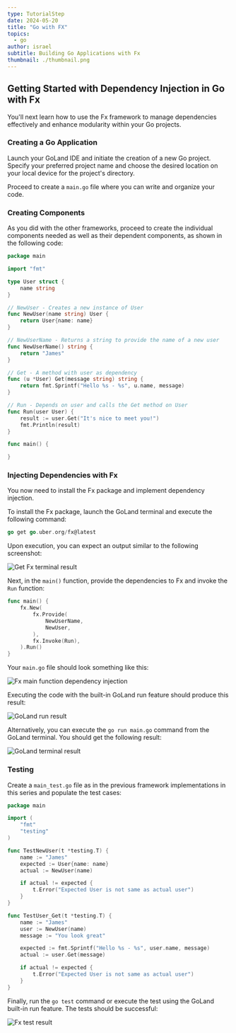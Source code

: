 ```yaml
---
type: TutorialStep
date: 2024-05-20
title: "Go with FX"
topics:
  - go
author: israel
subtitle: Building Go Applications with Fx
thumbnail: ./thumbnail.png
---
```


## Getting Started with Dependency Injection in Go with Fx

You'll next learn how to use the Fx framework to manage dependencies effectively and enhance modularity within your Go projects.

### Creating a Go Application

Launch your GoLand IDE and initiate the creation of a new Go project. Specify your preferred project name and choose the desired location on your local device for the project's directory.

Proceed to create a `main.go` file where you can write and organize your code.

### Creating Components

As you did with the other frameworks, proceed to create the individual components needed as well as their dependent components, as shown in the following code:

```go
package main

import "fmt"

type User struct {
    name string
}

// NewUser - Creates a new instance of User
func NewUser(name string) User {
    return User{name: name}
}

// NewUserName - Returns a string to provide the name of a new user
func NewUserName() string {
    return "James"
}

// Get - A method with user as dependency
func (u *User) Get(message string) string {
    return fmt.Sprintf("Hello %s - %s", u.name, message)
}

// Run - Depends on user and calls the Get method on User
func Run(user User) {
    result := user.Get("It's nice to meet you!")
    fmt.Println(result)
}

func main() {

}
```

### Injecting Dependencies with Fx

You now need to install the Fx package and implement dependency injection.

To install the Fx package, launch the GoLand terminal and execute the following command:

```go
go get go.uber.org/fx@latest
```

Upon execution, you can expect an output similar to the following screenshot:

![Get Fx terminal result](https://i.imgur.com/pnZC4kH.png)

Next, in the `main()` function, provide the dependencies to Fx and invoke the `Run` function:

```go
func main() {
    fx.New(
        fx.Provide(
            NewUserName,
            NewUser,
        ),
        fx.Invoke(Run),
    ).Run()
}
```

Your `main.go` file should look something like this:

![Fx main function dependency injection](https://i.imgur.com/GbW0bCl.png)

Executing the code with the built-in GoLand run feature should produce this result:

![GoLand run result](https://i.imgur.com/5ssxHyK.png)

Alternatively, you can execute the `go run main.go` command from the GoLand terminal. You should get the following result:

![GoLand terminal result](https://i.imgur.com/ZwExGbv.png)

### Testing

Create a `main_test.go` file as in the previous framework implementations in this series and populate the test cases:

```go
package main

import (
    "fmt"
    "testing"
)

func TestNewUser(t *testing.T) {
    name := "James"
    expected := User{name: name}
    actual := NewUser(name)

    if actual != expected {
        t.Error("Expected User is not same as actual user")
    }
}

func TestUser_Get(t *testing.T) {
    name := "James"
    user := NewUser(name)
    message := "You look great"

    expected := fmt.Sprintf("Hello %s - %s", user.name, message)
    actual := user.Get(message)

    if actual != expected {
        t.Error("Expected User is not same as actual user")
    }
}
```

Finally, run the `go test` command or execute the test using the GoLand built-in run feature. The tests should be successful:

![Fx test result](https://i.imgur.com/hbIRsyB.png)
